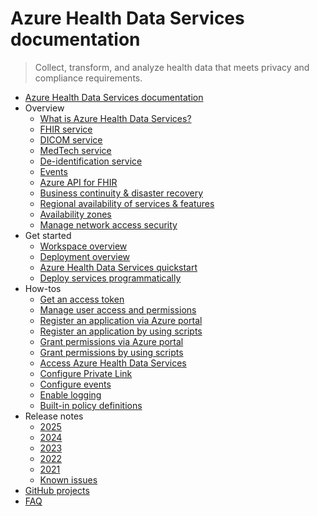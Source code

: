 # Azure Health Data Services documentation
> Collect, transform, and analyze health data that meets privacy and compliance requirements.
  - [Azure Health Data Services documentation](https://learn.microsoft.com/en-us/azure/healthcare-apis/)
  - Overview
    - [What is Azure Health Data Services?](https://learn.microsoft.com/en-us/azure/healthcare-apis/healthcare-apis-overview)
    - [FHIR service](https://learn.microsoft.com/en-us/azure/healthcare-apis/fhir/overview)
    - [DICOM service](https://learn.microsoft.com/en-us/azure/healthcare-apis/dicom/dicom-services-overview)
    - [MedTech service](https://learn.microsoft.com/en-us/azure/healthcare-apis/iot/overview)
    - [De-identification service](https://learn.microsoft.com/en-us/azure/healthcare-apis/deidentification/overview)
    - [Events](https://learn.microsoft.com/en-us/azure/healthcare-apis/events/events-overview)
    - [Azure API for FHIR](https://learn.microsoft.com/en-us/azure/healthcare-apis/azure-api-for-fhir/overview)
    - [Business continuity & disaster recovery](https://learn.microsoft.com/en-us/azure/healthcare-apis/business-continuity-disaster-recovery)
    - [Regional availability of services & features](https://learn.microsoft.com/en-us/azure/healthcare-apis/services-features-regional-availability)
    - [Availability zones](https://learn.microsoft.com/en-us/azure/healthcare-apis/availability-zones)
    - [Manage network access security](https://learn.microsoft.com/en-us/azure/healthcare-apis/network-access-security)
  - Get started
    - [Workspace overview](https://learn.microsoft.com/en-us/azure/healthcare-apis/workspace-overview)
    - [Deployment overview](https://learn.microsoft.com/en-us/azure/healthcare-apis/health-data-services-get-started)
    - [Azure Health Data Services quickstart](https://learn.microsoft.com/en-us/azure/healthcare-apis/healthcare-apis-quickstart)
    - [Deploy services programmatically](https://learn.microsoft.com/en-us/azure/healthcare-apis/deploy-healthcare-apis-using-bicep)
  - How-tos
    - [Get an access token](https://learn.microsoft.com/en-us/azure/healthcare-apis/get-access-token)
    - [Manage user access and permissions](https://learn.microsoft.com/en-us/azure/healthcare-apis/authentication-authorization)
    - [Register an application via Azure portal](https://learn.microsoft.com/en-us/azure/healthcare-apis/register-application)
    - [Register an application by using scripts](https://learn.microsoft.com/en-us/azure/healthcare-apis/register-application-cli-rest)
    - [Grant permissions via Azure portal](https://learn.microsoft.com/en-us/azure/healthcare-apis/configure-azure-rbac)
    - [Grant permissions by using scripts](https://learn.microsoft.com/en-us/azure/healthcare-apis/configure-azure-rbac-using-scripts)
    - [Access Azure Health Data Services](https://learn.microsoft.com/en-us/azure/healthcare-apis/access-healthcare-apis)
    - [Configure Private Link](https://learn.microsoft.com/en-us/azure/healthcare-apis/configure-private-link)
    - [Configure events](https://learn.microsoft.com/en-us/azure/healthcare-apis/events/events-deploy-portal)
    - [Enable logging](https://learn.microsoft.com/en-us/azure/healthcare-apis/logging)
    - [Built-in policy definitions](https://learn.microsoft.com/en-us/azure/healthcare-apis/azure-health-data-services-policy-reference)
  - Release notes
    - [2025](https://learn.microsoft.com/en-us/azure/healthcare-apis/release-notes-2025)
    - [2024](https://learn.microsoft.com/en-us/azure/healthcare-apis/release-notes-2024)
    - [2023](https://learn.microsoft.com/en-us/azure/healthcare-apis/release-notes-2023)
    - [2022](https://learn.microsoft.com/en-us/azure/healthcare-apis/release-notes-2022)
    - [2021](https://learn.microsoft.com/en-us/azure/healthcare-apis/release-notes-2021)
    - [Known issues](https://learn.microsoft.com/en-us/azure/healthcare-apis/known-issues)
  - [GitHub projects](https://learn.microsoft.com/en-us/azure/healthcare-apis/github-projects)
  - [FAQ](https://learn.microsoft.com/en-us/azure/healthcare-apis/healthcare-apis-faqs)
